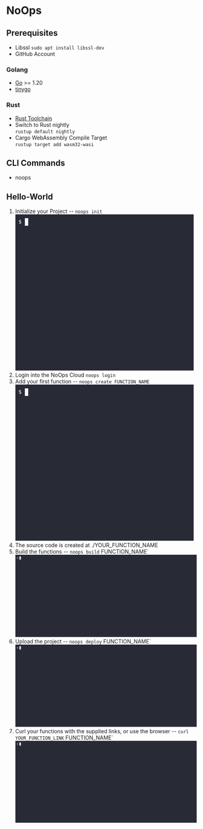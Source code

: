 # NoOps
## Prerequisites 

- Libssl `sudo apt install libssl-dev`
- GitHub Account

### Golang
-   [Go](https://go.dev/doc/install) >= 1.20 
-   [tinygo](https://tinygo.org/getting-started/install/linux/)

### Rust
- [Rust Toolchain](https://www.rust-lang.org/tools/install)
- Switch to Rust nightly <br>
`rustup default nightly`
- Cargo WebAssembly Compile Target <br>
`rustup target add wasm32-wasi`

## CLI Commands

- noops 

## Hello-World

1. Initialize your Project -- `noops init`
    [![init](./tutorials/commentated_init_to_deploy/gifs/init.gif)](./tutorials/commentated_init_to_deploy/gifs/init.gif)
2. Login into the NoOps Cloud `noops login`
3. Add your first function -- `noops create FUNCTION_NAME`
    [![create](./tutorials/commentated_init_to_deploy/gifs/create.gif)](./tutorials/commentated_init_to_deploy/gifs/create.gif)
4. The source code is created at ./YOUR_FUNCTION_NAME
5. Build the functions -- `noops build`
FUNCTION_NAME`
    [![build](./tutorials/commentated_init_to_deploy/gifs/build.gif)](./tutorials/commentated_init_to_deploy/gifs/build.gif)
6. Upload the project -- `noops deploy`
FUNCTION_NAME`
    [![deploy](./tutorials/commentated_init_to_deploy/gifs/deploy.gif)](./tutorials/commentated_init_to_deploy/gifs/deploy.gif)
7. Curl your functions with the supplied links, or use the browser -- `curl YOUR_FUNCTION_LINK`
FUNCTION_NAME`
    [![call](./tutorials/commentated_init_to_deploy/gifs/call.gif)](./tutorials/commentated_init_to_deploy/gifs/call.gif)


